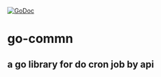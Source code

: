 [![GoDoc](http://godoc.org/github.com/kalaGN/common?status.png)](http://godoc.org/github.com/kalaGN/common) 
# go-commn
## a go library for do cron job by api

